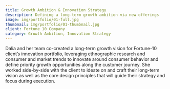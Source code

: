 ```yaml
---
title: Growth Ambition & Innovation Strategy
description: Defining a long-term growth ambition via new offerings
image: img/portfolio/01-full.jpg
thumbnail: img/portfolio/01-thumbnail.jpg
client: Fortune 10 Company
category: Growth Ambition, Innovation Strategy
---
```

Dalia and her team co-created a long-term growth vision for Fortune-10 client’s innovation portfolio, leveraging ethnographic research and consumer and market trends to innovate around consumer behavior and define priority growth opportunities along the customer journey. She worked side-by-side with the client to ideate on and craft their long-term vision as well as the core design principles that will guide their strategy and focus during execution. 
